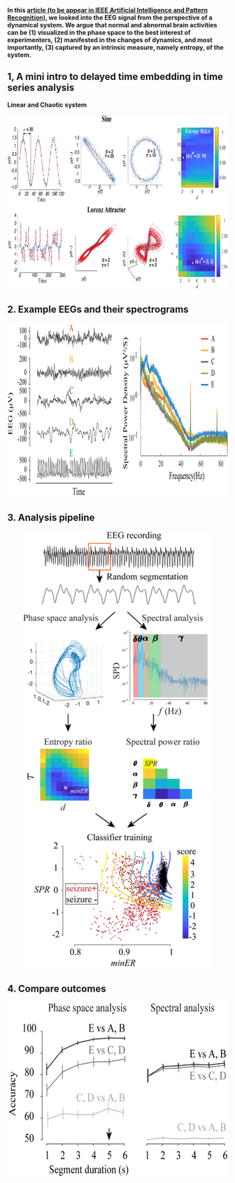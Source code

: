 **In this [article (to be appear in IEEE Artificial Intelligence and Pattern Recognition)](https://github.com/wangjing0/Entropy-is-all-she-cares/blob/main/entropy2021.pdf), we looked into the EEG signal from the perspective of a dynamical system. We argue that normal and abnormal brain activities can be (1) visualized in the phase space to the best interest of experimenters, (2) manifested in the changes of dynamics, and most importantly, (3) captured by an intrinsic measure, namely entropy, of the system.**

## 1, A mini intro to delayed time embedding in time series analysis
 **Linear and Chaotic system**
 <p align="center">
  <img src="Fig1.png" height="400" >
</p>

## 2. Example EEGs and their spectrograms
<p align="center">
  <img src="Fig2.png" height="400" >
</p>

## 3. Analysis pipeline
<p align="center">
  <img src="Fig3.png" height="1000" >
</p>

## 4. Compare outcomes
 <p align="center">
  <img src="Fig4.png" height="400" >
</p>
